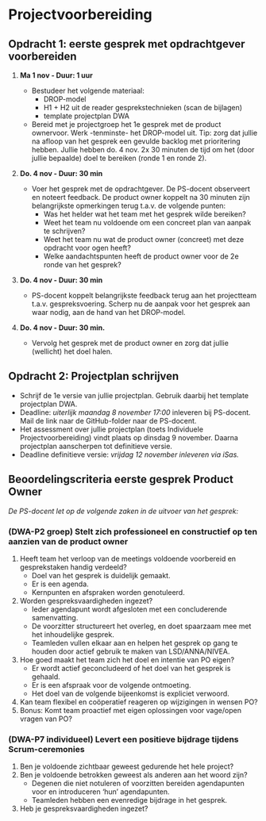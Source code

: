 # Projectvoorbereiding

## Opdracht 1: eerste gesprek met opdrachtgever voorbereiden

1. **Ma 1 nov - Duur: 1 uur**
    - Bestudeer het volgende materiaal:
        - DROP-model
        - H1 + H2 uit de reader gesprekstechnieken (scan de bijlagen)
        - template projectplan DWA 
    - Bereid met je projectgroep het 1e gesprek met de product ownervoor. Werk  -tenminste- het DROP-model uit. Tip: zorg dat jullie na afloop van het gesprek een gevulde backlog met prioritering hebben. Jullie hebben do. 4 nov. 2x 30 minuten de tijd om het (door jullie bepaalde) doel te bereiken (ronde 1 en ronde 2).  
1. **Do. 4 nov - Duur: 30 min**
    - Voer het gesprek met de opdrachtgever. De PS-docent observeert en noteert feedback. De product owner koppelt na 30 minuten zijn belangrijkste opmerkingen terug t.a.v. de volgende punten: 
        - Was het helder wat het team met het gesprek wilde bereiken?
        - Weet het team nu voldoende om een concreet plan van aanpak te schrijven?
        - Weet het team nu wat de product owner (concreet) met deze opdracht voor ogen heeft?
        - Welke aandachtspunten heeft de product owner voor de 2e ronde van het gesprek?

3. **Do. 4 nov - Duur: 30 min**
    - PS-docent koppelt belangrijkste feedback terug aan het projectteam t.a.v. gespreksvoering. Scherp nu de aanpak voor het gesprek aan waar nodig, aan de hand van het DROP-model. 

4. **Do. 4 nov - Duur: 30 min.**
    - Vervolg het gesprek met de product owner en zorg dat jullie (wellicht) het doel halen. 

## Opdracht 2: Projectplan schrijven

- Schrijf de 1e versie van jullie projectplan. Gebruik daarbij het template projectplan DWA.
- Deadline: _uiterlijk maandag 8 november 17:00_ inleveren bij PS-docent. Mail de link naar de GitHub-folder naar de PS-docent.
- Het assessment over jullie projectplan (toets Individuele Projectvoorbereiding) vindt plaats op dinsdag 9 november. Daarna projectplan aanscherpen tot definitieve versie.
- Deadline definitieve versie: _vrijdag 12 november inleveren via iSas._

## Beoordelingscriteria eerste gesprek Product Owner

_De PS-docent let op de volgende zaken in de uitvoer van het gesprek:_

### (DWA-P2 groep) Stelt zich professioneel en constructief op ten aanzien van de product owner

1. Heeft team het verloop van de meetings voldoende voorbereid en gesprekstaken handig verdeeld?
    - Doel van het gesprek is duidelijk gemaakt.
    - Er is een agenda.
    - Kernpunten en afspraken worden genotuleerd.
1. Worden gespreksvaardigheden ingezet?
    - Ieder agendapunt wordt afgesloten met een concluderende samenvatting.
    - De voorzitter structureert het overleg, en doet spaarzaam mee met het inhoudelijke gesprek.
    - Teamleden vullen elkaar aan en helpen het gesprek op gang te houden door actief gebruik te maken van LSD/ANNA/NIVEA. 
1.	Hoe goed maakt het team zich het doel en intentie van PO eigen?
    - Er wordt actief geconcludeerd of het doel van het gesprek is gehaald.
    - Er is een afspraak voor de volgende ontmoeting.
    - Het doel van de volgende bijeenkomst is expliciet verwoord.
1.	Kan team flexibel en coöperatief reageren op wijzigingen in wensen PO?
1.	Bonus: Komt team proactief met eigen oplossingen voor vage/open vragen van PO?

### (DWA-P7 individueel) Levert een positieve bijdrage tijdens Scrum-ceremonies

1.	Ben je voldoende zichtbaar geweest gedurende het hele project?
1.	Ben je voldoende betrokken geweest als anderen aan het woord zijn?
    - Degenen die niet notuleren of voorzitten bereiden agendapunten voor en introduceren ‘hun’ agendapunten.
    - Teamleden hebben een evenredige bijdrage in het gesprek.
1.	Heb je gespreksvaardigheden ingezet?
